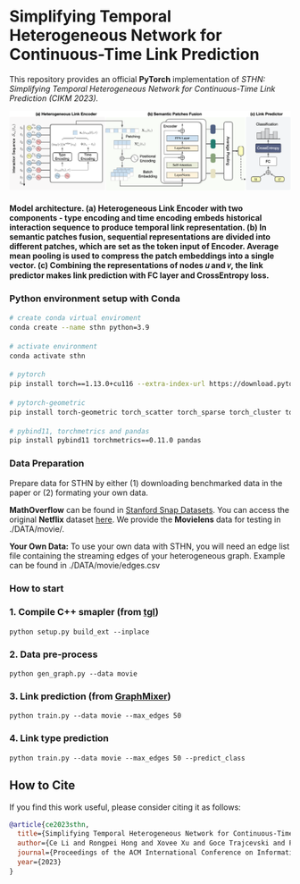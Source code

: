 # Simplifying Temporal Heterogeneous Network for Continuous-Time Link Prediction

This repository provides an official **PyTorch** implementation of *STHN: Simplifying Temporal Heterogeneous Network for Continuous-Time Link Prediction (CIKM 2023).*

<p align="center">
  <img width="800" src="framework.png">
</p>

#### Model architecture. (a) Heterogeneous Link Encoder with two components - type encoding and time encoding embeds historical interaction sequence to produce temporal link representation. (b) In semantic patches fusion, sequential representations are divided into different patches, which are set as the token input of Encoder. Average mean pooling is used to compress the patch embeddings into a single vector. (c) Combining the representations of nodes 𝑢 and 𝑣, the link predictor makes link prediction with FC layer and CrossEntropy loss.

### Python environment setup with Conda

```bash
# create conda virtual enviroment
conda create --name sthn python=3.9

# activate environment
conda activate sthn

# pytorch 
pip install torch==1.13.0+cu116 --extra-index-url https://download.pytorch.org/whl/cu116

# pytorch-geometric
pip install torch-geometric torch_scatter torch_sparse torch_cluster torch_spline_conv -f https://data.pyg.org/whl/torch-1.13.0+cu116.html

# pybind11, torchmetrics and pandas
pip install pybind11 torchmetrics==0.11.0 pandas
```

### Data Preparation

Prepare data for STHN by either (1) downloading benchmarked data in the paper or (2) formating your own data.

**MathOverflow** can be found in [Stanford Snap Datasets](https://snap.stanford.edu/data/sx-mathoverflow.html). You can access the original **Netflix** dataset [here](https://www.kaggle.com/datasets/netflix-inc/netflix-prize-data). We provide the **Movielens** data for testing in ./DATA/movie/.

**Your Own Data:** To use your own data with STHN, you will need an edge list file containing the streaming edges of your heterogeneous graph. Example can be found in ./DATA/movie/edges.csv


### How to start

### 1. Compile C++ smapler (from [tgl](https://github.com/amazon-research/tgl))

```shell
python setup.py build_ext --inplace
```
### 2. Data pre-process

```shell
python gen_graph.py --data movie
```
### 3. Link prediction (from [GraphMixer](https://github.com/CongWeilin/GraphMixer))

```shell
python train.py --data movie --max_edges 50
```
### 4. Link type prediction

```shell
python train.py --data movie --max_edges 50 --predict_class
```

## How to Cite

If you find this work useful, please consider citing it as follows:

```bibtex
@article{ce2023sthn,
  title={Simplifying Temporal Heterogeneous Network for Continuous-Time Link Prediction},
  author={Ce Li and Rongpei Hong and Xovee Xu and Goce Trajcevski and Fan Zhou},
  journal={Proceedings of the ACM International Conference on Information \& Knowledge Management},
  year={2023}
}
```